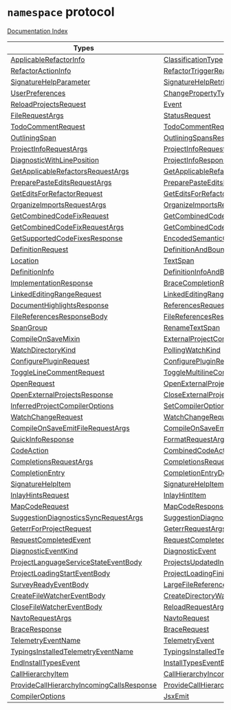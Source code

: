 # `namespace` protocol

[Documentation Index](../README.md)



| Types                                                                                                         |                                                                                                                     |                                                                                                                 |                                                                                                                       |                                                                                                                 |                                                                                                                   |
| ------------------------------------------------------------------------------------------------------------- | ------------------------------------------------------------------------------------------------------------------- | --------------------------------------------------------------------------------------------------------------- | --------------------------------------------------------------------------------------------------------------------- | --------------------------------------------------------------------------------------------------------------- | ----------------------------------------------------------------------------------------------------------------- |
| [ApplicableRefactorInfo](../interface.ApplicableRefactorInfo/README.md)                                       | [ClassificationType](../enum.ClassificationType/README.md)                                                          | [CompletionsTriggerCharacter](../type.CompletionsTriggerCharacter/README.md)                                    | [CompletionTriggerKind](../enum.CompletionTriggerKind/README.md)                                                      | [InlayHintKind](../enum.InlayHintKind/README.md)                                                                | [OrganizeImportsMode](../enum.OrganizeImportsMode/README.md)                                                      |
| [RefactorActionInfo](../interface.RefactorActionInfo/README.md)                                               | [RefactorTriggerReason](../type.RefactorTriggerReason/README.md)                                                    | [RenameInfoFailure](../interface.RenameInfoFailure/README.md)                                                   | [SemicolonPreference](../enum.SemicolonPreference/README.md)                                                          | [SignatureHelpCharacterTypedReason](../interface.SignatureHelpCharacterTypedReason/README.md)                   | [SignatureHelpInvokedReason](../interface.SignatureHelpInvokedReason/README.md)                                   |
| [SignatureHelpParameter](../interface.SignatureHelpParameter/README.md)                                       | [SignatureHelpRetriggerCharacter](../type.SignatureHelpRetriggerCharacter/README.md)                                | [SignatureHelpRetriggeredReason](../interface.SignatureHelpRetriggeredReason/README.md)                         | [SignatureHelpTriggerCharacter](../type.SignatureHelpTriggerCharacter/README.md)                                      | [SignatureHelpTriggerReason](../type.SignatureHelpTriggerReason/README.md)                                      | [SymbolDisplayPart](../interface.SymbolDisplayPart/README.md)                                                     |
| [UserPreferences](../interface.UserPreferences/README.md)                                                     | [ChangePropertyTypes](../type.ChangePropertyTypes/README.md)                                                        | [ChangeStringIndexSignature](../type.ChangeStringIndexSignature/README.md)                                      | [CommandTypes](../enum.CommandTypes/README.md)                                                                        | [Message](../interface.Message/README.md)                                                                       | [Request](../interface.Request/README.md)                                                                         |
| [ReloadProjectsRequest](../interface.ReloadProjectsRequest/README.md)                                         | [Event](../interface.Event/README.md)                                                                               | [Response](../interface.Response/README.md)                                                                     | [PerformanceData](../interface.PerformanceData/README.md)                                                             | [DiagnosticPerformanceData](../type.DiagnosticPerformanceData/README.md)                                        | [FileDiagnosticPerformanceData](../interface.FileDiagnosticPerformanceData/README.md)                             |
| [FileRequestArgs](../interface.FileRequestArgs/README.md)                                                     | [StatusRequest](../interface.StatusRequest/README.md)                                                               | [StatusResponseBody](../interface.StatusResponseBody/README.md)                                                 | [StatusResponse](../interface.StatusResponse/README.md)                                                               | [DocCommentTemplateRequest](../interface.DocCommentTemplateRequest/README.md)                                   | [DocCommandTemplateResponse](../interface.DocCommandTemplateResponse/README.md)                                   |
| [TodoCommentRequest](../interface.TodoCommentRequest/README.md)                                               | [TodoCommentRequestArgs](../interface.TodoCommentRequestArgs/README.md)                                             | [TodoCommentsResponse](../interface.TodoCommentsResponse/README.md)                                             | [SpanOfEnclosingCommentRequest](../interface.SpanOfEnclosingCommentRequest/README.md)                                 | [SpanOfEnclosingCommentRequestArgs](../interface.SpanOfEnclosingCommentRequestArgs/README.md)                   | [OutliningSpansRequest](../interface.OutliningSpansRequest/README.md)                                             |
| [OutliningSpan](../type.OutliningSpan/README.md)                                                              | [OutliningSpansResponse](../interface.OutliningSpansResponse/README.md)                                             | [IndentationRequest](../interface.IndentationRequest/README.md)                                                 | [IndentationResponse](../interface.IndentationResponse/README.md)                                                     | [IndentationResult](../interface.IndentationResult/README.md)                                                   | [IndentationRequestArgs](../interface.IndentationRequestArgs/README.md)                                           |
| [ProjectInfoRequestArgs](../interface.ProjectInfoRequestArgs/README.md)                                       | [ProjectInfoRequest](../interface.ProjectInfoRequest/README.md)                                                     | [CompilerOptionsDiagnosticsRequest](../interface.CompilerOptionsDiagnosticsRequest/README.md)                   | [CompilerOptionsDiagnosticsRequestArgs](../interface.CompilerOptionsDiagnosticsRequestArgs/README.md)                 | [DefaultConfiguredProjectInfo](../interface.DefaultConfiguredProjectInfo/README.md)                             | [ProjectInfo](../interface.ProjectInfo/README.md)                                                                 |
| [DiagnosticWithLinePosition](../interface.DiagnosticWithLinePosition/README.md)                               | [ProjectInfoResponse](../interface.ProjectInfoResponse/README.md)                                                   | [FileRequest](../interface.FileRequest/README.md)                                                               | [FileLocationRequestArgs](../interface.FileLocationRequestArgs/README.md)                                             | [FileLocationOrRangeRequestArgs](../type.FileLocationOrRangeRequestArgs/README.md)                              | [GetApplicableRefactorsRequest](../interface.GetApplicableRefactorsRequest/README.md)                             |
| [GetApplicableRefactorsRequestArgs](../type.GetApplicableRefactorsRequestArgs/README.md)                      | [GetApplicableRefactorsResponse](../interface.GetApplicableRefactorsResponse/README.md)                             | [GetMoveToRefactoringFileSuggestionsRequest](../interface.GetMoveToRefactoringFileSuggestionsRequest/README.md) | [GetMoveToRefactoringFileSuggestionsRequestArgs](../type.GetMoveToRefactoringFileSuggestionsRequestArgs/README.md)    | [GetMoveToRefactoringFileSuggestions](../interface.GetMoveToRefactoringFileSuggestions/README.md)               | [PreparePasteEditsRequest](../interface.PreparePasteEditsRequest/README.md)                                       |
| [PreparePasteEditsRequestArgs](../interface.PreparePasteEditsRequestArgs/README.md)                           | [PreparePasteEditsResponse](../interface.PreparePasteEditsResponse/README.md)                                       | [GetPasteEditsRequest](../interface.GetPasteEditsRequest/README.md)                                             | [GetPasteEditsRequestArgs](../interface.GetPasteEditsRequestArgs/README.md)                                           | [GetPasteEditsResponse](../interface.GetPasteEditsResponse/README.md)                                           | [PasteEditsAction](../interface.PasteEditsAction/README.md)                                                       |
| [GetEditsForRefactorRequest](../interface.GetEditsForRefactorRequest/README.md)                               | [GetEditsForRefactorRequestArgs](../type.GetEditsForRefactorRequestArgs/README.md)                                  | [GetEditsForRefactorResponse](../interface.GetEditsForRefactorResponse/README.md)                               | [RefactorEditInfo](../interface.RefactorEditInfo.2/README.md)                                                         | [OrganizeImportsRequest](../interface.OrganizeImportsRequest/README.md)                                         | [OrganizeImportsScope](../type.OrganizeImportsScope/README.md)                                                    |
| [OrganizeImportsRequestArgs](../interface.OrganizeImportsRequestArgs/README.md)                               | [OrganizeImportsResponse](../interface.OrganizeImportsResponse/README.md)                                           | [GetEditsForFileRenameRequest](../interface.GetEditsForFileRenameRequest/README.md)                             | [GetEditsForFileRenameRequestArgs](../interface.GetEditsForFileRenameRequestArgs/README.md)                           | [GetEditsForFileRenameResponse](../interface.GetEditsForFileRenameResponse/README.md)                           | [CodeFixRequest](../interface.CodeFixRequest/README.md)                                                           |
| [GetCombinedCodeFixRequest](../interface.GetCombinedCodeFixRequest/README.md)                                 | [GetCombinedCodeFixResponse](../interface.GetCombinedCodeFixResponse/README.md)                                     | [ApplyCodeActionCommandRequest](../interface.ApplyCodeActionCommandRequest/README.md)                           | [ApplyCodeActionCommandResponse](../interface.ApplyCodeActionCommandResponse/README.md)                               | [FileRangeRequestArgs](../interface.FileRangeRequestArgs/README.md)                                             | [CodeFixRequestArgs](../interface.CodeFixRequestArgs/README.md)                                                   |
| [GetCombinedCodeFixRequestArgs](../interface.GetCombinedCodeFixRequestArgs/README.md)                         | [GetCombinedCodeFixScope](../interface.GetCombinedCodeFixScope/README.md)                                           | [ApplyCodeActionCommandRequestArgs](../interface.ApplyCodeActionCommandRequestArgs/README.md)                   | [GetCodeFixesResponse](../interface.GetCodeFixesResponse/README.md)                                                   | [FileLocationRequest](../interface.FileLocationRequest/README.md)                                               | [GetSupportedCodeFixesRequest](../interface.GetSupportedCodeFixesRequest/README.md)                               |
| [GetSupportedCodeFixesResponse](../interface.GetSupportedCodeFixesResponse/README.md)                         | [EncodedSemanticClassificationsRequest](../interface.EncodedSemanticClassificationsRequest/README.md)               | [EncodedSemanticClassificationsRequestArgs](../interface.EncodedSemanticClassificationsRequestArgs/README.md)   | [EncodedSemanticClassificationsResponse](../interface.EncodedSemanticClassificationsResponse/README.md)               | [EncodedSemanticClassificationsResponseBody](../interface.EncodedSemanticClassificationsResponseBody/README.md) | [DocumentHighlightsRequestArgs](../interface.DocumentHighlightsRequestArgs/README.md)                             |
| [DefinitionRequest](../interface.DefinitionRequest/README.md)                                                 | [DefinitionAndBoundSpanRequest](../interface.DefinitionAndBoundSpanRequest/README.md)                               | [FindSourceDefinitionRequest](../interface.FindSourceDefinitionRequest/README.md)                               | [DefinitionAndBoundSpanResponse](../interface.DefinitionAndBoundSpanResponse/README.md)                               | [TypeDefinitionRequest](../interface.TypeDefinitionRequest/README.md)                                           | [ImplementationRequest](../interface.ImplementationRequest/README.md)                                             |
| [Location](../interface.Location.2/README.md)                                                                 | [TextSpan](../interface.TextSpan.2/README.md)                                                                       | [FileSpan](../interface.FileSpan/README.md)                                                                     | [JSDocTagInfo](../interface.JSDocTagInfo.2/README.md)                                                                 | [TextSpanWithContext](../interface.TextSpanWithContext/README.md)                                               | [FileSpanWithContext](../interface.FileSpanWithContext/README.md)                                                 |
| [DefinitionInfo](../interface.DefinitionInfo.2/README.md)                                                     | [DefinitionInfoAndBoundSpan](../interface.DefinitionInfoAndBoundSpan.2/README.md)                                   | [DefinitionResponse](../interface.DefinitionResponse/README.md)                                                 | [DefinitionInfoAndBoundSpanResponse](../interface.DefinitionInfoAndBoundSpanResponse/README.md)                       | [DefinitionInfoAndBoundSpanReponse](../type.DefinitionInfoAndBoundSpanReponse/README.md)                        | [TypeDefinitionResponse](../interface.TypeDefinitionResponse/README.md)                                           |
| [ImplementationResponse](../interface.ImplementationResponse/README.md)                                       | [BraceCompletionRequest](../interface.BraceCompletionRequest/README.md)                                             | [BraceCompletionRequestArgs](../interface.BraceCompletionRequestArgs/README.md)                                 | [JsxClosingTagRequest](../interface.JsxClosingTagRequest/README.md)                                                   | [JsxClosingTagRequestArgs](../interface.JsxClosingTagRequestArgs/README.md)                                     | [JsxClosingTagResponse](../interface.JsxClosingTagResponse/README.md)                                             |
| [LinkedEditingRangeRequest](../interface.LinkedEditingRangeRequest/README.md)                                 | [LinkedEditingRangesBody](../interface.LinkedEditingRangesBody/README.md)                                           | [LinkedEditingRangeResponse](../interface.LinkedEditingRangeResponse/README.md)                                 | [DocumentHighlightsRequest](../interface.DocumentHighlightsRequest/README.md)                                         | [HighlightSpan](../interface.HighlightSpan.2/README.md)                                                         | [DocumentHighlightsItem](../interface.DocumentHighlightsItem/README.md)                                           |
| [DocumentHighlightsResponse](../interface.DocumentHighlightsResponse/README.md)                               | [ReferencesRequest](../interface.ReferencesRequest/README.md)                                                       | [ReferencesResponseItem](../interface.ReferencesResponseItem/README.md)                                         | [ReferencesResponseBody](../interface.ReferencesResponseBody/README.md)                                               | [ReferencesResponse](../interface.ReferencesResponse/README.md)                                                 | [FileReferencesRequest](../interface.FileReferencesRequest/README.md)                                             |
| [FileReferencesResponseBody](../interface.FileReferencesResponseBody/README.md)                               | [FileReferencesResponse](../interface.FileReferencesResponse/README.md)                                             | [RenameRequestArgs](../interface.RenameRequestArgs/README.md)                                                   | [RenameRequest](../interface.RenameRequest/README.md)                                                                 | [RenameInfo](../type.RenameInfo.2/README.md)                                                                    | [RenameInfoSuccess](../type.RenameInfoSuccess/README.md)                                                          |
| [SpanGroup](../interface.SpanGroup/README.md)                                                                 | [RenameTextSpan](../interface.RenameTextSpan/README.md)                                                             | [RenameResponseBody](../interface.RenameResponseBody/README.md)                                                 | [RenameResponse](../interface.RenameResponse/README.md)                                                               | [ExternalFile](../interface.ExternalFile/README.md)                                                             | [ExternalProject](../interface.ExternalProject/README.md)                                                         |
| [CompileOnSaveMixin](../interface.CompileOnSaveMixin/README.md)                                               | [ExternalProjectCompilerOptions](../type.ExternalProjectCompilerOptions/README.md)                                  | [FileWithProjectReferenceRedirectInfo](../interface.FileWithProjectReferenceRedirectInfo/README.md)             | [ProjectChanges](../interface.ProjectChanges/README.md)                                                               | [ConfigureRequestArguments](../interface.ConfigureRequestArguments/README.md)                                   | [WatchFileKind](../enum.WatchFileKind.2/README.md)                                                                |
| [WatchDirectoryKind](../enum.WatchDirectoryKind.2/README.md)                                                  | [PollingWatchKind](../enum.PollingWatchKind.2/README.md)                                                            | [WatchOptions](../interface.WatchOptions.2/README.md)                                                           | [ConfigureRequest](../interface.ConfigureRequest/README.md)                                                           | [ConfigureResponse](../interface.ConfigureResponse/README.md)                                                   | [ConfigurePluginRequestArguments](../interface.ConfigurePluginRequestArguments/README.md)                         |
| [ConfigurePluginRequest](../interface.ConfigurePluginRequest/README.md)                                       | [ConfigurePluginResponse](../interface.ConfigurePluginResponse/README.md)                                           | [SelectionRangeRequest](../interface.SelectionRangeRequest/README.md)                                           | [SelectionRangeRequestArgs](../interface.SelectionRangeRequestArgs/README.md)                                         | [SelectionRangeResponse](../interface.SelectionRangeResponse/README.md)                                         | [SelectionRange](../interface.SelectionRange.2/README.md)                                                         |
| [ToggleLineCommentRequest](../interface.ToggleLineCommentRequest/README.md)                                   | [ToggleMultilineCommentRequest](../interface.ToggleMultilineCommentRequest/README.md)                               | [CommentSelectionRequest](../interface.CommentSelectionRequest/README.md)                                       | [UncommentSelectionRequest](../interface.UncommentSelectionRequest/README.md)                                         | [OpenRequestArgs](../interface.OpenRequestArgs/README.md)                                                       | [ScriptKindName](../type.ScriptKindName/README.md)                                                                |
| [OpenRequest](../interface.OpenRequest/README.md)                                                             | [OpenExternalProjectRequest](../interface.OpenExternalProjectRequest/README.md)                                     | [OpenExternalProjectArgs](../type.OpenExternalProjectArgs/README.md)                                            | [OpenExternalProjectsRequest](../interface.OpenExternalProjectsRequest/README.md)                                     | [OpenExternalProjectsArgs](../interface.OpenExternalProjectsArgs/README.md)                                     | [OpenExternalProjectResponse](../interface.OpenExternalProjectResponse/README.md)                                 |
| [OpenExternalProjectsResponse](../interface.OpenExternalProjectsResponse/README.md)                           | [CloseExternalProjectRequest](../interface.CloseExternalProjectRequest/README.md)                                   | [CloseExternalProjectRequestArgs](../interface.CloseExternalProjectRequestArgs/README.md)                       | [CloseExternalProjectResponse](../interface.CloseExternalProjectResponse/README.md)                                   | [UpdateOpenRequest](../interface.UpdateOpenRequest/README.md)                                                   | [UpdateOpenRequestArgs](../interface.UpdateOpenRequestArgs/README.md)                                             |
| [InferredProjectCompilerOptions](../type.InferredProjectCompilerOptions/README.md)                            | [SetCompilerOptionsForInferredProjectsRequest](../interface.SetCompilerOptionsForInferredProjectsRequest/README.md) | [SetCompilerOptionsForInferredProjectsArgs](../interface.SetCompilerOptionsForInferredProjectsArgs/README.md)   | [SetCompilerOptionsForInferredProjectsResponse](../interface.SetCompilerOptionsForInferredProjectsResponse/README.md) | [ExitRequest](../interface.ExitRequest/README.md)                                                               | [CloseRequest](../interface.CloseRequest/README.md)                                                               |
| [WatchChangeRequest](../interface.WatchChangeRequest/README.md)                                               | [WatchChangeRequestArgs](../interface.WatchChangeRequestArgs/README.md)                                             | [CompileOnSaveAffectedFileListRequest](../interface.CompileOnSaveAffectedFileListRequest/README.md)             | [CompileOnSaveAffectedFileListSingleProject](../interface.CompileOnSaveAffectedFileListSingleProject/README.md)       | [CompileOnSaveAffectedFileListResponse](../interface.CompileOnSaveAffectedFileListResponse/README.md)           | [CompileOnSaveEmitFileRequest](../interface.CompileOnSaveEmitFileRequest/README.md)                               |
| [CompileOnSaveEmitFileRequestArgs](../interface.CompileOnSaveEmitFileRequestArgs/README.md)                   | [CompileOnSaveEmitFileResponse](../interface.CompileOnSaveEmitFileResponse/README.md)                               | [EmitResult](../interface.EmitResult.2/README.md)                                                               | [QuickInfoRequest](../interface.QuickInfoRequest/README.md)                                                           | [QuickInfoRequestArgs](../interface.QuickInfoRequestArgs/README.md)                                             | [QuickInfoResponseBody](../interface.QuickInfoResponseBody/README.md)                                             |
| [QuickInfoResponse](../interface.QuickInfoResponse/README.md)                                                 | [FormatRequestArgs](../interface.FormatRequestArgs/README.md)                                                       | [FormatRequest](../interface.FormatRequest/README.md)                                                           | [CodeEdit](../interface.CodeEdit/README.md)                                                                           | [FileCodeEdits](../interface.FileCodeEdits/README.md)                                                           | [CodeFixResponse](../interface.CodeFixResponse/README.md)                                                         |
| [CodeAction](../interface.CodeAction.2/README.md)                                                             | [CombinedCodeActions](../interface.CombinedCodeActions.2/README.md)                                                 | [CodeFixAction](../interface.CodeFixAction.2/README.md)                                                         | [FormatResponse](../interface.FormatResponse/README.md)                                                               | [FormatOnKeyRequestArgs](../interface.FormatOnKeyRequestArgs/README.md)                                         | [FormatOnKeyRequest](../interface.FormatOnKeyRequest/README.md)                                                   |
| [CompletionsRequestArgs](../interface.CompletionsRequestArgs/README.md)                                       | [CompletionsRequest](../interface.CompletionsRequest/README.md)                                                     | [CompletionDetailsRequestArgs](../interface.CompletionDetailsRequestArgs/README.md)                             | [CompletionEntryIdentifier](../interface.CompletionEntryIdentifier/README.md)                                         | [CompletionDetailsRequest](../interface.CompletionDetailsRequest/README.md)                                     | [JSDocLinkDisplayPart](../interface.JSDocLinkDisplayPart.2/README.md)                                             |
| [CompletionEntry](../type.CompletionEntry/README.md)                                                          | [CompletionEntryDetails](../type.CompletionEntryDetails/README.md)                                                  | [CompletionsResponse](../interface.CompletionsResponse/README.md)                                               | [CompletionInfoResponse](../interface.CompletionInfoResponse/README.md)                                               | [CompletionInfo](../type.CompletionInfo/README.md)                                                              | [CompletionDetailsResponse](../interface.CompletionDetailsResponse/README.md)                                     |
| [SignatureHelpItem](../type.SignatureHelpItem/README.md)                                                      | [SignatureHelpItems](../interface.SignatureHelpItems.2/README.md)                                                   | [SignatureHelpRequestArgs](../interface.SignatureHelpRequestArgs/README.md)                                     | [SignatureHelpRequest](../interface.SignatureHelpRequest/README.md)                                                   | [SignatureHelpResponse](../interface.SignatureHelpResponse/README.md)                                           | [InlayHintsRequestArgs](../interface.InlayHintsRequestArgs/README.md)                                             |
| [InlayHintsRequest](../interface.InlayHintsRequest/README.md)                                                 | [InlayHintItem](../type.InlayHintItem/README.md)                                                                    | [InlayHintItemDisplayPart](../interface.InlayHintItemDisplayPart/README.md)                                     | [InlayHintsResponse](../interface.InlayHintsResponse/README.md)                                                       | [MapCodeRequestArgs](../interface.MapCodeRequestArgs/README.md)                                                 | [MapCodeRequestDocumentMapping](../interface.MapCodeRequestDocumentMapping/README.md)                             |
| [MapCodeRequest](../interface.MapCodeRequest/README.md)                                                       | [MapCodeResponse](../interface.MapCodeResponse/README.md)                                                           | [SemanticDiagnosticsSyncRequest](../interface.SemanticDiagnosticsSyncRequest/README.md)                         | [SemanticDiagnosticsSyncRequestArgs](../interface.SemanticDiagnosticsSyncRequestArgs/README.md)                       | [SemanticDiagnosticsSyncResponse](../interface.SemanticDiagnosticsSyncResponse/README.md)                       | [SuggestionDiagnosticsSyncRequest](../interface.SuggestionDiagnosticsSyncRequest/README.md)                       |
| [SuggestionDiagnosticsSyncRequestArgs](../type.SuggestionDiagnosticsSyncRequestArgs/README.md)                | [SuggestionDiagnosticsSyncResponse](../type.SuggestionDiagnosticsSyncResponse/README.md)                            | [SyntacticDiagnosticsSyncRequest](../interface.SyntacticDiagnosticsSyncRequest/README.md)                       | [SyntacticDiagnosticsSyncRequestArgs](../interface.SyntacticDiagnosticsSyncRequestArgs/README.md)                     | [SyntacticDiagnosticsSyncResponse](../interface.SyntacticDiagnosticsSyncResponse/README.md)                     | [GeterrForProjectRequestArgs](../interface.GeterrForProjectRequestArgs/README.md)                                 |
| [GeterrForProjectRequest](../interface.GeterrForProjectRequest/README.md)                                     | [GeterrRequestArgs](../interface.GeterrRequestArgs/README.md)                                                       | [GeterrRequest](../interface.GeterrRequest/README.md)                                                           | [FileRange](../interface.FileRange/README.md)                                                                         | [FileRangesRequestArgs](../interface.FileRangesRequestArgs/README.md)                                           | [RequestCompletedEventName](../type.RequestCompletedEventName/README.md)                                          |
| [RequestCompletedEvent](../interface.RequestCompletedEvent/README.md)                                         | [RequestCompletedEventBody](../interface.RequestCompletedEventBody/README.md)                                       | [Diagnostic](../interface.Diagnostic.2/README.md)                                                               | [DiagnosticWithFileName](../interface.DiagnosticWithFileName/README.md)                                               | [DiagnosticRelatedInformation](../interface.DiagnosticRelatedInformation.2/README.md)                           | [DiagnosticEventBody](../interface.DiagnosticEventBody/README.md)                                                 |
| [DiagnosticEventKind](../type.DiagnosticEventKind/README.md)                                                  | [DiagnosticEvent](../interface.DiagnosticEvent/README.md)                                                           | [ConfigFileDiagnosticEventBody](../interface.ConfigFileDiagnosticEventBody/README.md)                           | [ConfigFileDiagnosticEvent](../interface.ConfigFileDiagnosticEvent/README.md)                                         | [ProjectLanguageServiceStateEventName](../type.ProjectLanguageServiceStateEventName/README.md)                  | [ProjectLanguageServiceStateEvent](../interface.ProjectLanguageServiceStateEvent/README.md)                       |
| [ProjectLanguageServiceStateEventBody](../interface.ProjectLanguageServiceStateEventBody/README.md)           | [ProjectsUpdatedInBackgroundEventName](../type.ProjectsUpdatedInBackgroundEventName/README.md)                      | [ProjectsUpdatedInBackgroundEvent](../interface.ProjectsUpdatedInBackgroundEvent/README.md)                     | [ProjectsUpdatedInBackgroundEventBody](../interface.ProjectsUpdatedInBackgroundEventBody/README.md)                   | [ProjectLoadingStartEventName](../type.ProjectLoadingStartEventName/README.md)                                  | [ProjectLoadingStartEvent](../interface.ProjectLoadingStartEvent/README.md)                                       |
| [ProjectLoadingStartEventBody](../interface.ProjectLoadingStartEventBody/README.md)                           | [ProjectLoadingFinishEventName](../type.ProjectLoadingFinishEventName/README.md)                                    | [ProjectLoadingFinishEvent](../interface.ProjectLoadingFinishEvent/README.md)                                   | [ProjectLoadingFinishEventBody](../interface.ProjectLoadingFinishEventBody/README.md)                                 | [SurveyReadyEventName](../type.SurveyReadyEventName/README.md)                                                  | [SurveyReadyEvent](../interface.SurveyReadyEvent/README.md)                                                       |
| [SurveyReadyEventBody](../interface.SurveyReadyEventBody/README.md)                                           | [LargeFileReferencedEventName](../type.LargeFileReferencedEventName/README.md)                                      | [LargeFileReferencedEvent](../interface.LargeFileReferencedEvent/README.md)                                     | [LargeFileReferencedEventBody](../interface.LargeFileReferencedEventBody/README.md)                                   | [CreateFileWatcherEventName](../type.CreateFileWatcherEventName/README.md)                                      | [CreateFileWatcherEvent](../interface.CreateFileWatcherEvent/README.md)                                           |
| [CreateFileWatcherEventBody](../interface.CreateFileWatcherEventBody/README.md)                               | [CreateDirectoryWatcherEventName](../type.CreateDirectoryWatcherEventName/README.md)                                | [CreateDirectoryWatcherEvent](../interface.CreateDirectoryWatcherEvent/README.md)                               | [CreateDirectoryWatcherEventBody](../interface.CreateDirectoryWatcherEventBody/README.md)                             | [CloseFileWatcherEventName](../type.CloseFileWatcherEventName/README.md)                                        | [CloseFileWatcherEvent](../interface.CloseFileWatcherEvent/README.md)                                             |
| [CloseFileWatcherEventBody](../interface.CloseFileWatcherEventBody/README.md)                                 | [ReloadRequestArgs](../interface.ReloadRequestArgs/README.md)                                                       | [ReloadRequest](../interface.ReloadRequest/README.md)                                                           | [ReloadResponse](../interface.ReloadResponse/README.md)                                                               | [SavetoRequestArgs](../interface.SavetoRequestArgs/README.md)                                                   | [SavetoRequest](../interface.SavetoRequest/README.md)                                                             |
| [NavtoRequestArgs](../interface.NavtoRequestArgs/README.md)                                                   | [NavtoRequest](../interface.NavtoRequest/README.md)                                                                 | [NavtoItem](../interface.NavtoItem/README.md)                                                                   | [NavtoResponse](../interface.NavtoResponse/README.md)                                                                 | [ChangeRequestArgs](../interface.ChangeRequestArgs/README.md)                                                   | [ChangeRequest](../interface.ChangeRequest/README.md)                                                             |
| [BraceResponse](../interface.BraceResponse/README.md)                                                         | [BraceRequest](../interface.BraceRequest/README.md)                                                                 | [NavBarRequest](../interface.NavBarRequest/README.md)                                                           | [NavTreeRequest](../interface.NavTreeRequest/README.md)                                                               | [NavigationBarItem](../interface.NavigationBarItem.2/README.md)                                                 | [NavigationTree](../interface.NavigationTree.2/README.md)                                                         |
| [TelemetryEventName](../type.TelemetryEventName/README.md)                                                    | [TelemetryEvent](../interface.TelemetryEvent/README.md)                                                             | [TelemetryEventBody](../interface.TelemetryEventBody/README.md)                                                 | [TypesInstallerInitializationFailedEventName](../type.TypesInstallerInitializationFailedEventName/README.md)          | [TypesInstallerInitializationFailedEvent](../interface.TypesInstallerInitializationFailedEvent/README.md)       | [TypesInstallerInitializationFailedEventBody](../interface.TypesInstallerInitializationFailedEventBody/README.md) |
| [TypingsInstalledTelemetryEventName](../type.TypingsInstalledTelemetryEventName/README.md)                    | [TypingsInstalledTelemetryEventBody](../interface.TypingsInstalledTelemetryEventBody/README.md)                     | [TypingsInstalledTelemetryEventPayload](../interface.TypingsInstalledTelemetryEventPayload/README.md)           | [BeginInstallTypesEventName](../type.BeginInstallTypesEventName/README.md)                                            | [EndInstallTypesEventName](../type.EndInstallTypesEventName/README.md)                                          | [BeginInstallTypesEvent](../interface.BeginInstallTypesEvent/README.md)                                           |
| [EndInstallTypesEvent](../interface.EndInstallTypesEvent/README.md)                                           | [InstallTypesEventBody](../interface.InstallTypesEventBody/README.md)                                               | [BeginInstallTypesEventBody](../interface.BeginInstallTypesEventBody/README.md)                                 | [EndInstallTypesEventBody](../interface.EndInstallTypesEventBody/README.md)                                           | [NavBarResponse](../interface.NavBarResponse/README.md)                                                         | [NavTreeResponse](../interface.NavTreeResponse/README.md)                                                         |
| [CallHierarchyItem](../type.CallHierarchyItem/README.md)                                                      | [CallHierarchyIncomingCall](../interface.CallHierarchyIncomingCall.2/README.md)                                     | [CallHierarchyOutgoingCall](../interface.CallHierarchyOutgoingCall.2/README.md)                                 | [PrepareCallHierarchyRequest](../interface.PrepareCallHierarchyRequest/README.md)                                     | [PrepareCallHierarchyResponse](../interface.PrepareCallHierarchyResponse/README.md)                             | [ProvideCallHierarchyIncomingCallsRequest](../interface.ProvideCallHierarchyIncomingCallsRequest/README.md)       |
| [ProvideCallHierarchyIncomingCallsResponse](../interface.ProvideCallHierarchyIncomingCallsResponse/README.md) | [ProvideCallHierarchyOutgoingCallsRequest](../interface.ProvideCallHierarchyOutgoingCallsRequest/README.md)         | [ProvideCallHierarchyOutgoingCallsResponse](../interface.ProvideCallHierarchyOutgoingCallsResponse/README.md)   | [IndentStyle](../enum.IndentStyle.2/README.md)                                                                        | [EditorSettings](../type.EditorSettings/README.md)                                                              | [FormatCodeSettings](../type.FormatCodeSettings/README.md)                                                        |
| [CompilerOptions](../type.CompilerOptions/README.md)                                                          | [JsxEmit](../enum.JsxEmit.2/README.md)                                                                              | [ModuleKind](../enum.ModuleKind.2/README.md)                                                                    | [ModuleResolutionKind](../enum.ModuleResolutionKind.2/README.md)                                                      | [NewLineKind](../enum.NewLineKind.2/README.md)                                                                  | [ScriptTarget](../enum.ScriptTarget.2/README.md)                                                                  |
